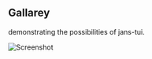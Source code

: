 ## Gallarey
demonstrating the possibilities of jans-tui.

![Screenshot](docs/img/new_tui/new_tui1.PNG)